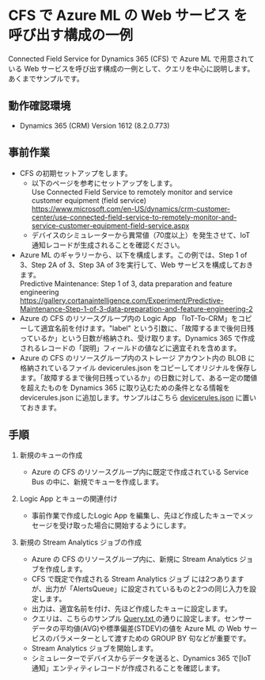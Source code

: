 # CFS で Azure ML の Web サービス を呼び出す構成の一例

Connected Field Service for Dynamics 365 (CFS)  で Azure ML で用意されている Web サービスを呼び出す構成の一例として、クエリを中心に説明します。あくまでサンプルです。  

## 動作確認環境
* Dynamics 365 (CRM) Version 1612 (8.2.0.773)

## 事前作業
* CFS の初期セットアップをします。  
	* 以下のページを参考にセットアップをします。  
		Use Connected Field Service to remotely monitor and service customer equipment (field service)  
		https://www.microsoft.com/en-US/dynamics/crm-customer-center/use-connected-field-service-to-remotely-monitor-and-service-customer-equipment-field-service.aspx
	* デバイスのシミュレーターから異常値（70度以上）を発生させて、IoT 通知レコードが生成されることを確認ください。
* Azure ML のギャラリーから、以下を構成します。この例では、Step 1 of 3、Step 2A of 3、Step 3A of 3を実行して、Web サービスを構成しておきます。  
		Predictive Maintenance: Step 1 of 3, data preparation and feature engineering  
		https://gallery.cortanaintelligence.com/Experiment/Predictive-Maintenance-Step-1-of-3-data-preparation-and-feature-engineering-2
* Azure の CFS のリソースグループ内の Logic App 「IoT-To-CRM」をコピーして適宜名前を付けます。"label" という引数に、「故障するまで後何日残っているか」という日数が格納され、受け取ります。Dynamics 365 で作成されるレコードの「説明」フィールドの値などに適宜それを含めます。  
* Azure の CFS のリソースグループ内のストレージ アカウント内の BLOB に格納されているファイル devicerules.json をコピーしてオリジナルを保存します。「故障するまで後何日残っているか」の日数に対して、ある一定の閾値を超えたものを Dynamics 365 に取り込むための条件となる情報を devicerules.json に追加します。サンプルはこちら [devicerules.json](https://github.com/keijiinoue/CFS-AzureML/blob/master/devicerules.json "devicerules.json") に置いておきます。  

## 手順
1. 新規のキューの作成
	* Azure の CFS のリソースグループ内に既定で作成されている Service Bus の中に、新規でキューを作成します。  

1. Logic App とキューの関連付け
	* 事前作業で作成したLogic App を編集し、先ほど作成したキューでメッセージを受け取った場合に開始するようにします。  

1. 新規の Stream Analytics ジョブの作成
	* Azure の CFS のリソースグループ内に、新規に Stream Analytics ジョブを作成します。  
	* CFS で既定で作成される Stream Analytics ジョブ には2つありますが、出力が「AlertsQueue」に設定されているものと2つの同じ入力を設定します。  
	* 出力は、適宜名前を付け、先ほど作成したキューに設定します。
	* クエリは、こちらのサンプル [Query.txt
](https://github.com/keijiinoue/CFS-AzureML/blob/master/Query.txt "Query.txt") の通りに設定します。センサーデータの平均値(AVG)や標準偏差(STDEV)の値を Azure ML の Web サービスのパラメーターとして渡すための GROUP BY 句などが重要です。  
	* Stream Analytics ジョブを開始します。  
	* シミュレーターでデバイスからデータを送ると、Dynamics 365 で[IoT 通知」エンティティレコードが作成されることを確認します。  

